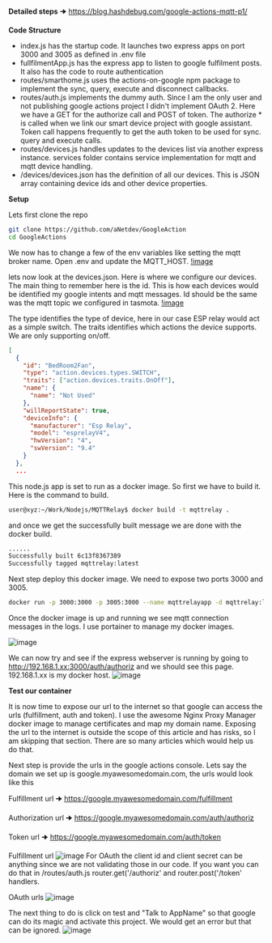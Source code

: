 **Detailed steps** 🠊 https://blog.hashdebug.com/google-actions-mqtt-p1/


**Code Structure**

* index.js has the startup code. It launches two express apps on port 3000 and 3005 as defined in .env file
* fullfilmentApp.js has the express app to listen to google fulfilment posts. It also has the code to route authentication
* routes/smarthome.js uses the actions-on-google npm package to implement the sync, query, execute and disconnect callbacks.
* routes/auth.js implements the dummy auth. Since I am the only user and not publishing google actions project I didn't implement OAuth 2. Here we have a GET for the authorize call and POST of token. The authorize * is called when we link our smart device project with google assistant. Token call happens frequently to get the auth token to be used for sync. query and execute calls.
* routes/devices.js handles updates to the devices list via another express instance.
services folder contains service implementation for mqtt and mqtt device handling.
* /devices/devices.json has the definition of all our devices. This is JSON array containing device ids and other device properties.

**Setup**

Lets first clone the repo

```bash
git clone https://github.com/aNetdev/GoogleAction
cd GoogleActions
```
We now has to change a few of the env variables like setting the mqtt broker name. Open .env and update the MQTT_HOST.
[!image](https://blog.hashdebug.com/content/images/2021/06/image-3.png)

lets now look at the devices.json. Here is where we configure our devices. The main thing to remember here is the id. This is how each devices would be identified my google intents and mqtt messages. Id should be the same was the mqtt topic we configured in tasmota.
[!image](https://blog.hashdebug.com/content/images/2021/06/image-5.png)

The type identifies the type of device, here in our case ESP relay would act as a simple switch. The traits identifies which actions the device supports. We are only supporting on/off.
```json
[  
  {
    "id": "BedRoom2Fan",
    "type": "action.devices.types.SWITCH",
    "traits": ["action.devices.traits.OnOff"],
    "name": {
      "name": "Not Used"
    },
    "willReportState": true,
    "deviceInfo": {
      "manufacturer": "Esp Relay",
      "model": "esprelayV4",
      "hwVersion": "4",
      "swVersion": "9.4"
    }
  },
  ...
```
This node.js app is set to run as a docker image. So first we have to build it. Here is the command to build.
```bash
user@xyz:~/Work/Nodejs/MQTTRelay$ docker build -t mqttrelay .
```
and once we get the successfully built message we are done with the docker build.
```bash
......
Successfully built 6c13f8367389
Successfully tagged mqttrelay:latest
```
Next step deploy this docker image. We need to expose two ports 3000 and 3005.
```bash
docker run -p 3000:3000 -p 3005:3000 --name mqttrelayapp -d mqttrelay:latest
```
Once the docker image is up and running we see mqtt connection messages in the logs. I use portainer to manage my docker images.

![image](https://blog.hashdebug.com/content/images/2021/06/image-4.png)

We can now try and see if the express webserver is running by going to http://192.168.1.xx:3000/auth/authoriz and we should see this page.
192.168.1.xx is my docker host.
![image](https://blog.hashdebug.com/content/images/2021/06/image-6.png)

**Test our container**

It is now time to expose our url to the internet so that google can access the urls (fulfillment, auth and token). I use the awesome Nginx Proxy Manager docker image to manage certificates and map my domain name. Exposing the url to the internet is outside the scope of this article and has risks, so I am skipping that section. There are so many articles which would help us do that.

Next step is provide the urls in the google actions console. Lets say the domain we set up is google.myawesomedomain.com, the urls would look like this

Fulfillment url 🠊 https://google.myawesomedomain.com/fulfillment

Authorization url 🠊 https://google.myawesomedomain.com/auth/authoriz

Token url 🠊 https://google.myawesomedomain.com/auth/token


Fulfillment url
![image](https://blog.hashdebug.com/content/images/size/w1000/2021/06/image-7.png)
For OAuth the client id and client secret can be anything since we are not validating those in our code. If you want you can do that in /routes/auth.js router.get('/authoriz' and router.post('/token' handlers.


OAuth urls
![image](https://blog.hashdebug.com/content/images/2021/06/image-8.png)

The next thing to do is click on test and "Talk to AppName" so that google can do its magic and activate this project. We would get an error but that can be ignored.
![image](https://blog.hashdebug.com/content/images/size/w1000/2021/06/image-19.png)

